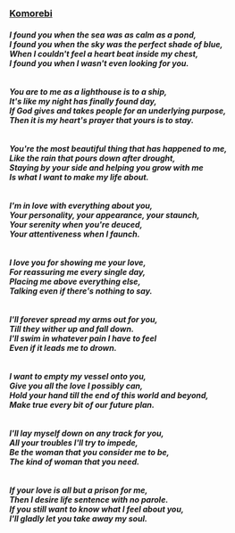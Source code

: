 <!DOCTYPE html>
<head><title>poem </title>
    <link rel="stylesheet" type="text/css" href="izucssp.css">
    <link href='https://fonts.googleapis.com/css?family=Sacramento' rel="stylesheet">
</head>
<body>
    <div class = "title">
        <h3><u>Komorebi</u></h3>
    </div>
    <div class = "poem">
        <h5> I found you when the sea was as calm as a pond,<br>
            I found you when the sky was the perfect shade of blue,<br>
            When I couldn't feel a heart beat inside my chest,<br>
            I found you when I wasn't even looking for you.<br>
            <br><br>
            You are to me as a lighthouse is to a ship,<br>
            It's like my night has finally found day,<br>
            If God gives and takes people for an underlying purpose,<br>
            Then it is my heart's prayer that yours is to stay.<br>
            <br><br>
            You're the most beautiful thing that has happened to me,<br>
            Like the rain that pours down after drought,<br>
            Staying by your side and helping you grow with me<br>
            Is what I want to make my life about.<br>
            <br><br>
            I'm in love with everything about you,<br>
            Your personality, your appearance, your staunch,<br>
            Your serenity when you're deuced,<br>
            Your attentiveness when I faunch.<br>
            <br><br>
            I love you for showing me your love,<br>
            For reassuring me every single day,<br>
            Placing me above everything else,<br>
            Talking even if there's nothing to say.<br>
            <br><br>
            I'll forever spread my arms out for you,<br>
            Till they wither up and fall down.<br>
            I'll swim in whatever pain I have to feel<br>
            Even if it leads me to drown.<br>
            <br><br>
            I want to empty my vessel onto you,<br>
            Give you all the love I possibly can,<br>
            Hold your hand till the end of this world and beyond,<br>
            Make true every bit of our future plan.<br>
            <br><br>
            I'll lay myself down on any track for you,<br>
            All your troubles I'll try to impede,<br>
            Be the woman that you consider me to be,<br>
            The kind of woman that you need.<br>
            <br><br>
            If your love is all but a prison for me,<br>
            Then I desire life sentence with no parole.<br>
            If you still want to know what I feel about you,<br>
            I'll gladly let you take away my soul.</h5>
    </div>
</body>
</html>
